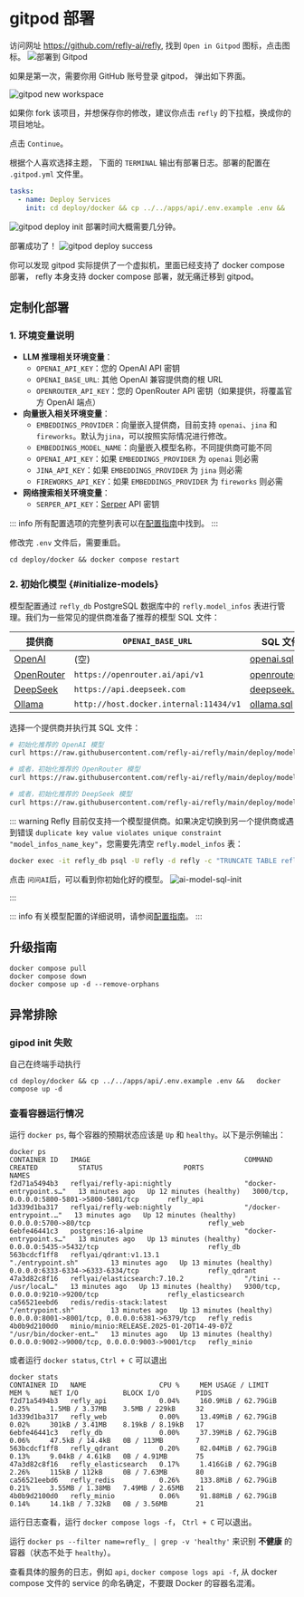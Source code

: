 # gitpod 部署

访问网址 https://github.com/refly-ai/refly, 找到 `Open in Gitpod` 图标，点击图标。
![部署到 Gitpod](../../public/images/deploy-to-gitpod.webp)

如果是第一次，需要你用 GitHub 账号登录 gitpod， 弹出如下界面。

![gitpod new workspace](../../public/images/gitpod-new-workspace.webp)


如果你 fork 该项目，并想保存你的修改，建议你点击 `refly` 的下拉框，换成你的项目地址。

点击 `Continue`。


根据个人喜欢选择主题， 下面的 `TERMINAL` 输出有部署日志。部署的配置在 `.gitpod.yml`  文件里。
```yaml
tasks:
  - name: Deploy Services
    init: cd deploy/docker && cp ../../apps/api/.env.example .env &&   docker compose up -d
```



![gitpod deploy init](../../public/images/docker-compose-up.webp)
部署时间大概需要几分钟。

部署成功了！
![gitpod deploy success](../../public/images/gitpod-deploy-success.webp)

你可以发现 gitpod 实际提供了一个虚拟机，里面已经支持了 docker compose 部署， refly 本身支持 docker compose 部署，就无痛迁移到 gitpod。

## 定制化部署
### 1. 环境变量说明

- **LLM 推理相关环境变量**：
  - `OPENAI_API_KEY`：您的 OpenAI API 密钥
  - `OPENAI_BASE_URL`: 其他 OpenAI 兼容提供商的根 URL
  - `OPENROUTER_API_KEY`：您的 OpenRouter API 密钥（如果提供，将覆盖官方 OpenAI 端点）
- **向量嵌入相关环境变量**：
  - `EMBEDDINGS_PROVIDER`：向量嵌入提供商，目前支持 `openai`、`jina` 和 `fireworks`。默认为`jina`，可以按照实际情况进行修改。
  - `EMBEDDINGS_MODEL_NAME`：向量嵌入模型名称，不同提供商可能不同
  - `OPENAI_API_KEY`：如果 `EMBEDDINGS_PROVIDER` 为 `openai` 则必需
  - `JINA_API_KEY`：如果 `EMBEDDINGS_PROVIDER` 为 `jina` 则必需
  - `FIREWORKS_API_KEY`：如果 `EMBEDDINGS_PROVIDER` 为 `fireworks` 则必需
- **网络搜索相关环境变量**：
  - `SERPER_API_KEY`：[Serper](https://serper.dev/) API 密钥

::: info
所有配置选项的完整列表可以在[配置指南](./configuration.md)中找到。
:::

修改完 `.env` 文件后，需要重启。
```shell
cd deploy/docker && docker compose restart
```

### 2. 初始化模型 {#initialize-models}

模型配置通过 `refly_db` PostgreSQL 数据库中的 `refly.model_infos` 表进行管理。我们为一些常见的提供商准备了推荐的模型 SQL 文件：

| 提供商 | `OPENAI_BASE_URL` | SQL 文件 |
| -------- | ----------------- | -------- |
| [OpenAI](https://platform.openai.com/) | (空) | [openai.sql](https://github.com/refly-ai/refly/blob/main/deploy/model-providers/openai.sql) |
| [OpenRouter](https://openrouter.ai/) | `https://openrouter.ai/api/v1` | [openrouter.sql](https://github.com/refly-ai/refly/blob/main/deploy/model-providers/openrouter.sql) |
| [DeepSeek](https://platform.deepseek.com/) | `https://api.deepseek.com` | [deepseek.sql](https://github.com/refly-ai/refly/blob/main/deploy/model-providers/deepseek.sql) |
| [Ollama](https://ollama.com/) | `http://host.docker.internal:11434/v1` | [ollama.sql](https://github.com/refly-ai/refly/blob/main/deploy/model-providers/ollama.sql) |

选择一个提供商并执行其 SQL 文件：

```bash
# 初始化推荐的 OpenAI 模型
curl https://raw.githubusercontent.com/refly-ai/refly/main/deploy/model-providers/openai.sql | docker exec -i refly_db psql -U refly -d refly
```

```bash
# 或者，初始化推荐的 OpenRouter 模型
curl https://raw.githubusercontent.com/refly-ai/refly/main/deploy/model-providers/openrouter.sql | docker exec -i refly_db psql -U refly -d refly
```

```bash
# 或者，初始化推荐的 DeepSeek 模型
curl https://raw.githubusercontent.com/refly-ai/refly/main/deploy/model-providers/deepseek.sql | docker exec -i refly_db psql -U refly -d refly
```

::: warning
Refly 目前仅支持一个模型提供商。如果决定切换到另一个提供商或遇到错误 `duplicate key value violates unique constraint "model_infos_name_key"`，您需要先清空 `refly.model_infos` 表：

```bash
docker exec -it refly_db psql -U refly -d refly -c "TRUNCATE TABLE refly.model_infos;"
```
点击 `问问AI`后，可以看到你初始化好的模型。 
![ai-model-sql-init](../../public/images/ai-model-sql-init.webp)

:::

::: info
有关模型配置的详细说明，请参阅[配置指南](./configuration.md#model-configuration)。
:::


## 升级指南
```shell
docker compose pull
docker compose down
docker compose up -d --remove-orphans
```

## 异常排除
### gipod init 失败
自己在终端手动执行 
```shell
cd deploy/docker && cp ../../apps/api/.env.example .env &&   docker compose up -d
```

### 查看容器运行情况
运行 `docker ps`, 每个容器的预期状态应该是 `Up` 和 `healthy`。以下是示例输出：
```shell
docker ps 
CONTAINER ID   IMAGE                                      COMMAND                  CREATED          STATUS                    PORTS                                            NAMES
f2d71a5494b3   reflyai/refly-api:nightly                  "docker-entrypoint.s…"   13 minutes ago   Up 12 minutes (healthy)   3000/tcp, 0.0.0.0:5800-5801->5800-5801/tcp       refly_api
1d339d1ba317   reflyai/refly-web:nightly                  "/docker-entrypoint.…"   13 minutes ago   Up 12 minutes (healthy)   0.0.0.0:5700->80/tcp                             refly_web
6ebfe46441c3   postgres:16-alpine                         "docker-entrypoint.s…"   13 minutes ago   Up 13 minutes (healthy)   0.0.0.0:5435->5432/tcp                           refly_db
563bcdcf1ff8   reflyai/qdrant:v1.13.1                     "./entrypoint.sh"        13 minutes ago   Up 13 minutes (healthy)   0.0.0.0:6333-6334->6333-6334/tcp                 refly_qdrant
47a3d82c8f16   reflyai/elasticsearch:7.10.2               "/tini -- /usr/local…"   13 minutes ago   Up 13 minutes (healthy)   9300/tcp, 0.0.0.0:9210->9200/tcp                 refly_elasticsearch
ca56521eebd6   redis/redis-stack:latest                   "/entrypoint.sh"         13 minutes ago   Up 13 minutes (healthy)   0.0.0.0:8001->8001/tcp, 0.0.0.0:6381->6379/tcp   refly_redis
4b0b9d2100d0   minio/minio:RELEASE.2025-01-20T14-49-07Z   "/usr/bin/docker-ent…"   13 minutes ago   Up 13 minutes (healthy)   0.0.0.0:9002->9000/tcp, 0.0.0.0:9003->9001/tcp   refly_minio
```

或者运行 `docker status`, `Ctrl + C` 可以退出
```shell
docker stats
CONTAINER ID   NAME                  CPU %     MEM USAGE / LIMIT     MEM %     NET I/O           BLOCK I/O         PIDS
f2d71a5494b3   refly_api             0.04%     160.9MiB / 62.79GiB   0.25%     1.5MB / 3.37MB    3.5MB / 229kB     32
1d339d1ba317   refly_web             0.00%     13.49MiB / 62.79GiB   0.02%     301kB / 3.41MB    8.19kB / 8.19kB   17
6ebfe46441c3   refly_db              0.00%     37.39MiB / 62.79GiB   0.06%     47.5kB / 14.4kB   0B / 113MB        7
563bcdcf1ff8   refly_qdrant          0.20%     82.04MiB / 62.79GiB   0.13%     9.04kB / 4.61kB   0B / 4.91MB       75
47a3d82c8f16   refly_elasticsearch   0.17%     1.416GiB / 62.79GiB   2.26%     115kB / 112kB     0B / 7.63MB       80
ca56521eebd6   refly_redis           0.26%     133.8MiB / 62.79GiB   0.21%     3.55MB / 1.38MB   7.49MB / 2.65MB   21
4b0b9d2100d0   refly_minio           0.06%     91.88MiB / 62.79GiB   0.14%     14.1kB / 7.32kB   0B / 3.56MB       21
```

运行日志查看，运行 `docker compose logs -f`， `Ctrl + C` 可以退出。

运行 `docker ps --filter name=refly_ | grep -v 'healthy'` 来识别 **不健康** 的容器（状态不处于 `healthy`）。

查看具体的服务的日志，例如 `api`, `docker compose logs api -f`, 从 docker compose 文件的 service 的命名确定，不要跟 Docker 的容器名混淆。




